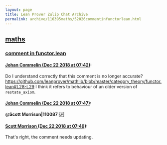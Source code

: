 ```yaml
---
layout: page
title: Lean Prover Zulip Chat Archive 
permalink: archive/116395maths/52026commentinfunctorlean.html
---
```


## [maths](index.html)
### [comment in functor.lean](52026commentinfunctorlean.html)

#### [Johan Commelin (Dec 22 2018 at 07:42)](https://leanprover.zulipchat.com/#narrow/stream/116395-maths/topic/comment%20in%20functor.lean/near/152378512):
Do I understand correctly that this comment is no longer accurate?
https://github.com/leanprover/mathlib/blob/master/category_theory/functor.lean#L28-L29
I think it refers to behaviour of an older version of `restate_axiom`.

#### [Johan Commelin (Dec 22 2018 at 07:47)](https://leanprover.zulipchat.com/#narrow/stream/116395-maths/topic/comment%20in%20functor.lean/near/152378630):
@**Scott Morrison|110087** :up:

#### [Scott Morrison (Dec 22 2018 at 07:49)](https://leanprover.zulipchat.com/#narrow/stream/116395-maths/topic/comment%20in%20functor.lean/near/152378687):
That's right, the comment needs updating.

